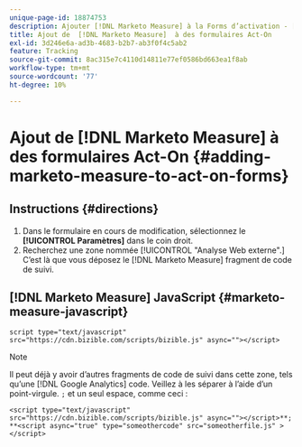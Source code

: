 ```yaml
---
unique-page-id: 18874753
description: Ajouter [!DNL Marketo Measure] à la Forms d’activation - [!DNL Marketo Measure] - Documentation du produit
title: Ajout de  [!DNL Marketo Measure]  à des formulaires Act-On
exl-id: 3d246e6a-ad3b-4683-b2b7-ab3f0f4c5ab2
feature: Tracking
source-git-commit: 8ac315e7c4110d14811e77ef0586bd663ea1f8ab
workflow-type: tm+mt
source-wordcount: '77'
ht-degree: 10%

---
```


# Ajout de [!DNL Marketo Measure] à des formulaires Act-On {#adding-marketo-measure-to-act-on-forms}

## Instructions {#directions}

1. Dans le formulaire en cours de modification, sélectionnez le **[!UICONTROL Paramètres]** dans le coin droit.
1. Recherchez une zone nommée [!UICONTROL &quot;Analyse Web externe&quot;.] C’est là que vous déposez le [!DNL Marketo Measure] fragment de code de suivi.

## [!DNL Marketo Measure] JavaScript {#marketo-measure-javascript}

`script type="text/javascript" src="https://cdn.bizible.com/scripts/bizible.js" async=""></script>`

>[!NOTE]
>
>Il peut déjà y avoir d’autres fragments de code de suivi dans cette zone, tels qu’une [!DNL Google Analytics] code. Veillez à les séparer à l’aide d’un point-virgule. `;` et un seul espace, comme ceci :
>
>`<script type="text/javascript" src="https://cdn.bizible.com/scripts/bizible.js" async=""></script>**; **<script async="true" type="someothercode" src="someotherfile.js" ></script>`

